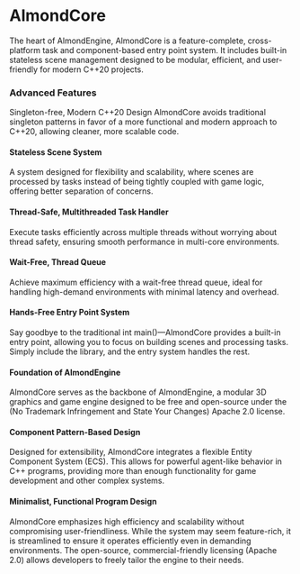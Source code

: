 # AlmondCore
The heart of AlmondEngine, AlmondCore is a feature-complete, cross-platform task and component-based entry point system. It includes built-in stateless scene management designed to be modular, efficient, and user-friendly for modern C++20 projects.

### Advanced Features
Singleton-free, Modern C++20 Design
AlmondCore avoids traditional singleton patterns in favor of a more functional and modern approach to C++20, allowing cleaner, more scalable code.

#### Stateless Scene System
A system designed for flexibility and scalability, where scenes are processed by tasks instead of being tightly coupled with game logic, offering better separation of concerns.

#### Thread-Safe, Multithreaded Task Handler
Execute tasks efficiently across multiple threads without worrying about thread safety, ensuring smooth performance in multi-core environments.

#### Wait-Free, Thread Queue
Achieve maximum efficiency with a wait-free thread queue, ideal for handling high-demand environments with minimal latency and overhead.

#### Hands-Free Entry Point System
Say goodbye to the traditional int main()—AlmondCore provides a built-in entry point, allowing you to focus on building scenes and processing tasks. Simply include the library, and the entry system handles the rest.

#### Foundation of AlmondEngine
AlmondCore serves as the backbone of AlmondEngine, a modular 3D graphics and game engine designed to be free and open-source under the (No Trademark Infringement and State Your Changes) Apache 2.0 license.

#### Component Pattern-Based Design
Designed for extensibility, AlmondCore integrates a flexible Entity Component System (ECS). This allows for powerful agent-like behavior in C++ programs, providing more than enough functionality for game development and other complex systems.

#### Minimalist, Functional Program Design
AlmondCore emphasizes high efficiency and scalability without compromising user-friendliness. While the system may seem feature-rich, it is streamlined to ensure it operates efficiently even in demanding environments. The open-source, commercial-friendly licensing (Apache 2.0) allows developers to freely tailor the engine to their needs.

